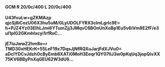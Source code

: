 #### GCM R 20/0c/400 L 20/0c/400
**U43fvuLw+gZKMAzp**<br/>**qjcSj8iCozU06X3hu5uM/GLyUDOLFYRX3clmLgrlc9E=**<br/>**h+PJZ4Yz03ElhLJmi6YTumZjj3JMqvC6BOnUnXoBp1Eu5v6iVm8E2fF/e3uI1pIG2GKmhIxcyi1rfRoC...**<br/><br/>
**jE7iuJwwZ2hm8e+r**<br/>**TMD30xHEKrK+55LeF19x7DqsJjNfRQXuJarjFdXJVu0=**<br/>**aDcIYDCvJdzhOcByEmb8XATi0MoH3Eeqr1QY07lIJ3w0pKqUq3jopQivXX75KV6BByPnXqGEU62W3dU6...**